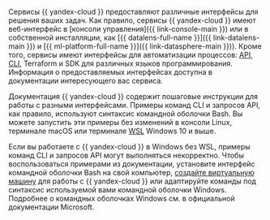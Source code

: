 Сервисы {{ yandex-cloud }} предоставляют различные интерфейсы для решения ваших задач. Как правило, сервисы {{ yandex-cloud }} имеют веб-интерфейс в [консоли управления]({{ link-console-main }}) или в собственной инсталляции, как [{{ datalens-full-name }}]({{ link-datalens-main }}) и [{{ ml-platform-full-name }}]({{ link-datasphere-main }})). Кроме того, сервисы имеют интерфейсы для автоматизации процессов: [API](../../api-design-guide/), [CLI](../../cli/), Terraform и SDK для различных языков программирования. Информация о предоставляемых интерфейсах доступна в документации интересующего вас сервиса. 

Документация {{ yandex-cloud }} содержит пошаговые инструкции для работы с разными интерфейсами. Примеры команд CLI и запросов API, как правило, используют синтаксис командной оболочки Bash. Вы можете запустить эти примеры без изменений в консоли Linux, терминале macOS или терминале [WSL](https://learn.microsoft.com/ru-ru/windows/wsl/) Windows 10 и выше. 

Если вы работаете с {{ yandex-cloud }} в Windows без WSL, примеры команд CLI и запросов API могут выполняться некорректно. Чтобы воспользоваться примерами из документации, установите интерфейс командной оболочки Bash на свой компьютер, [создайте виртуальную машину](../../compute/operations/vm-create/create-linux-vm.md) для работы с {{ yandex-cloud }} или адаптируйте команды под синтаксис используемой вами командной оболочки Windows. Подробнее о командных оболочках Windows см. в официальной документации Microsoft.